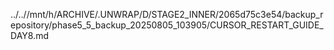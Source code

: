 ../..//mnt/h/ARCHIVE/.UNWRAP/D/STAGE2_INNER/2065d75c3e54/backup_repository/phase5_5_backup_20250805_103905/CURSOR_RESTART_GUIDE_DAY8.md